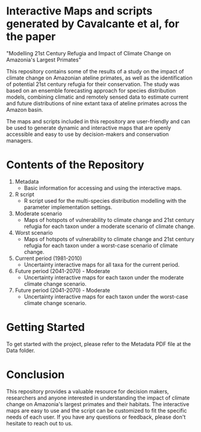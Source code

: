 
# Interactive Maps and scripts generated by Cavalcante et al, for the paper 
"Modelling 21st Century Refugia and Impact of Climate Change on Amazonia's 
Largest Primates"

<!-- badges: start -->
<!-- badges: end -->

This repository contains some of the results of a study on the impact of 
climate change on Amazonian ateline primates, as well as the identification of 
potential 21st century refugia for their conservation. The study was based on 
an ensemble forecasting approach for species distribution models, combining 
climatic and remotely sensed data to estimate current and future distributions 
of nine extant taxa of ateline primates across the Amazon basin.

The maps and scripts included in this repository are user-friendly and can be 
used to generate dynamic and interactive maps that are openly accessible and 
easy to use by decision-makers and
conservation managers.

# Contents of the Repository

1. Metadata
    - Basic information for accessing and using the interactive maps.
2. R script
    - R script used for the multi-species distribution modelling with the 
parameter implementation settings.
3. Moderate scenario
    - Maps of hotspots of vulnerability to climate change and 21st century 
refugia for each taxon under a moderate scenario of climate change.
4. Worst scenario
    - Maps of hotspots of vulnerability to climate change and 21st century 
refugia for each taxon under a worst-case scenario of climate change.
4. Current period (1981-2010)
    - Uncertainty interactive maps for all taxa for the current period.
5. Future period (2041-2070) - Moderate
    - Uncertainty interactive maps for each taxon under the moderate climate 
change scenario.
6. Future period (2041-2070) - Moderate
    - Uncertainty interactive maps for each taxon under the worst-case climate 
change scenario.

# Getting Started
To get started with the project, please refer to the Metadata PDF file at the 
Data folder.


# Conclusion
This repository provides a valuable resource for decision makers, researchers 
and anyone interested in understanding the impact of climate change on 
Amazonia's largest primates and their habitats. The interactive maps are easy to 
use and the script can be customized to fit the specific needs of each user. 
If you have any questions or feedback, please don't hesitate to reach out to us.
